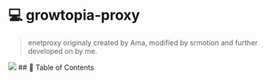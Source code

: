 # 💻 growtopia-proxy
> enetproxy originaly created by Ama, modified by srmotion and further developed on by me. 
<img src="https://img.shields.io/static/v1?label=Version&message=2.4&color=<orange>">
## 🚩 Table of Contents

